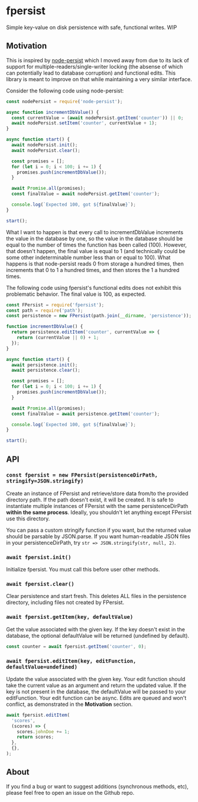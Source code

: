 # fpersist

Simple key-value on disk persistence with safe, functional writes. WIP

## Motivation

This is inspired by [node-persist](https://www.npmjs.com/package/node-persist) which I moved away from due to its lack of support for multiple-readers/single-writer locking (the absense of which can potentially lead to database corruption) and functional edits. This library is meant to improve on that while maintaining a very similar interface.

Consider the following code using node-persist:

```js
const nodePersist = require('node-persist');

async function incrementDbValue() {
  const currentValue = (await nodePersist.getItem('counter')) || 0;
  await nodePersist.setItem('counter', currentValue + 1);
}

async function start() {
  await nodePersist.init();
  await nodePersist.clear();

  const promises = [];
  for (let i = 0; i < 100; i += 1) {
    promises.push(incrementDbValue());
  }

  await Promise.all(promises);
  const finalValue = await nodePersist.getItem('counter');

  console.log(`Expected 100, got ${finalValue}`);
}

start();
```

What I want to happen is that every call to incrementDbValue increments the value in the database by one, so the value in the database should be equal to the number of times the function has been called (100). However, that doesn't happen, the final value is equal to 1 (and technically could be some other indeterminable number less than or equal to 100). What happens is that node-persist reads 0 from storage a hundred times, then increments that 0 to 1 a hundred times, and then stores the 1 a hundred times.

The following code using fpersist's functional edits does not exhibit this problematic behavior. The final value is 100, as expected.

```js
const FPersist = require('fpersist');
const path = require('path');
const persistence = new FPersist(path.join(__dirname, 'persistence'));

function incrementDbValue() {
  return persistence.editItem('counter', currentValue => {
    return (currentValue || 0) + 1;
  });
}

async function start() {
  await persistence.init();
  await persistence.clear();

  const promises = [];
  for (let i = 0; i < 100; i += 1) {
    promises.push(incrementDbValue());
  }

  await Promise.all(promises);
  const finalValue = await persistence.getItem('counter');

  console.log(`Expected 100, got ${finalValue}`);
}

start();
```

## API

### `const fpersist = new FPersist(persistenceDirPath, stringify=JSON.stringify)`

Create an instance of FPersist and retrieve/store data from/to the provided directory path. If the path doesn't exist, it will be created. It is safe to instantiate multiple instances of FPersist with the same persistenceDirPath **within the same process**. Ideally, you shouldn't let anything except FPersist use this directory.

You can pass a custom stringify function if you want, but the returned value should be parsable by JSON.parse. If you want human-readable JSON files in your persistenceDirPath, try `str => JSON.stringify(str, null, 2)`.

### `await fpersist.init()`

Initialize fpersist. You must call this before user other methods.

### `await fpersist.clear()`

Clear persistence and start fresh. This deletes ALL files in the persistence directory, including files not created by FPersist.

### `await fpersist.getItem(key, defaultValue)`

Get the value associated with the given key. If the key doesn't exist in the database, the optional defaultValue will be returned (undefined by default).

```js
const counter = await fpersist.getItem('counter', 0);
```

### `await fpersist.editItem(key, editFunction, defaultValue=undefined)`

Update the value associated with the given key. Your edit function should take the current value as an argument and return the updated value. If the key is not present in the database, the defaultValue will be passed to your editFunction. Your edit function can be async. Edits are queued and won't conflict, as demonstrated in the **Motivation** section.

```js
await fpersist.editItem(
  'scores',
  (scores) => {
    scores.johnDoe += 1;
    return scores;
  },
  {},
);
```

## About

If you find a bug or want to suggest additions (synchronous methods, etc), please feel free to open an issue on the Github repo.
